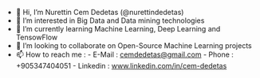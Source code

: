 - 👋 Hi, I’m Nurettin Cem Dedetas (@nurettindedetas)
- 👀 I’m interested in Big Data and Data mining technologies
- 🌱 I’m currently learning Machine Learning, Deep Learning and TensowFlow
- 💞️ I’m looking to collaborate on Open-Source Machine Learning projects
- 📫 How to reach me :
      - E-Mail : cemdedetas@gmail.com
      - Phone : +905347404051
      - Linkedin : www.linkedin.com/in/cem-dedetas


<!---
nurettindedetas/nurettindedetas is a ✨ special ✨ repository because its `README.md` (this file) appears on your GitHub profile.
You can click the Preview link to take a look at your changes.
--->
